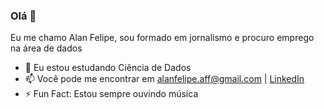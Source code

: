 ### Olá 👋

<!--
**alanxfelipex/alanxfelipex** is a ✨ _special_ ✨ repository because its `README.md` (this file) appears on your GitHub profile.

Eu me chamo Alan Felipe, sou formado em jornalismo e estou estudando ciência de dados

- 🌱 Eu estou estudando SQL, Python e Estatística
- 📫 Você pode me encontrar em alanfelipe.aff@gmail.com | <a href="https://www.linkedin.com/in/alanxfelipe/"> LinkedIn </a>
- ⚡ Fun Fact: Estou sempre ouvindo música
-->

Eu me chamo Alan Felipe, sou formado em jornalismo e procuro emprego na área de dados

- 🌱 Eu estou estudando Ciência de Dados 
- 📫 Você pode me encontrar em alanfelipe.aff@gmail.com | <a href="https://www.linkedin.com/in/alanxfelipe/"> LinkedIn </a>
- ⚡ Fun Fact: Estou sempre ouvindo música
